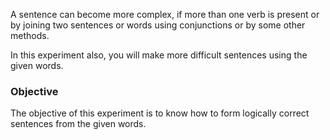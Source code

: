A sentence can become more complex, if more than one verb is present or by joining two sentences or words using conjunctions or by some other methods.

In this experiment also, you will make more difficult sentences using the given words.

### Objective

The objective of this experiment is to know how to form logically correct sentences from the given words.